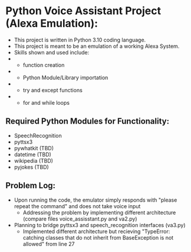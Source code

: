 # Python Voice Assistant Project (Alexa Emulation):
- This project is written in Python 3.10 coding language.
-  This project is meant to be an emulation of a working Alexa System.
-  Skills shown and used include:
  - - function creation
  - - Python Module/Library importation
  - - try and except functions
  - - for and while loops
  
  ## Required Python Modules for Functionality:
  - SpeechRecognition
  - pyttsx3 
  - pywhatkit (TBD)
  - datetime (TBD)
  - wikipedia (TBD)
  - pyjokes (TBD)

## Problem Log:
- Upon running the code, the emulator simply responds with "please repeat the command" and does not take voice input
  - Addressing the problem by implementing different architecture (compare files voice_assisstant.py and va2.py)
- Planning to bridge pyttsx3 and speech_recognition interfaces (va3.py)
  - Implemented different architecture but recieving "TypeError: catching classes that do not inherit from BaseException is not allowed" from line 27
